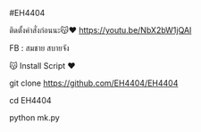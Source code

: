 #EH4404

ติดตั้งคำสั่งก่อนนะ😽❤️
https://youtu.be/NbX2bW1jQAI

FB : สมชาย สบายจัง

😽 Install Script ❤️

git clone https://github.com/EH4404/EH4404

cd EH4404

python mk.py
